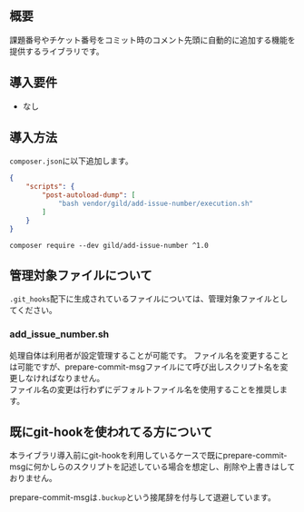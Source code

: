 ## 概要
課題番号やチケット番号をコミット時のコメント先頭に自動的に追加する機能を提供するライブラリです。

## 導入要件

* なし

## 導入方法

`composer.json`に以下追加します。

```json
{
    "scripts": {
        "post-autoload-dump": [
            "bash vendor/gild/add-issue-number/execution.sh"
        ]
    }
}
```

```shell
composer require --dev gild/add-issue-number ^1.0
```

## 管理対象ファイルについて

`.git_hooks`配下に生成されているファイルについては、管理対象ファイルとしてください。

### add_issue_number.sh
処理自体は利用者が設定管理することが可能です。
ファイル名を変更することは可能ですが、prepare-commit-msgファイルにて呼び出しスクリプト名を変更しなければなりません。  
ファイル名の変更は行わずにデフォルトファイル名を使用することを推奨します。

## 既にgit-hookを使われてる方について

本ライブラリ導入前にgit-hookを利用しているケースで既にprepare-commit-msgに何かしらのスクリプトを記述している場合を想定し、削除や上書きはしておりません。

prepare-commit-msgは`.buckup`という接尾辞を付与して退避しています。
